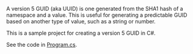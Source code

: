 A version 5 GUID (aka UUID) is one generated from the SHA1 hash of a namespace and a value. This is useful for generating a predictable GUID based on another type of value, such as a string or number.

This is a sample project for creating a version 5 GUID in C#.

See the code in [Program.cs](Program.cs).
